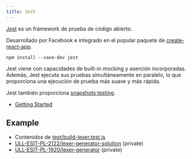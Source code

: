```yaml
---
title: Jest
---
```


[Jest](https://jestjs.io/) es un framework de prueba de código abierto. 

Desarrollado por Facebook e integrado en el popular paquete de [create-react-app](https://github.com/facebook/create-react-app).

```
npm install --save-dev jest
```

Jest viene con capacidades de built-in mocking y aserción incorporadas. Además, Jest ejecuta sus pruebas simultáneamente en paralelo, lo que proporciona una ejecución de prueba más suave y más rápida.

Jest también proporciona [snapshots testing](https://jestjs.io/docs/en/snapshot-testing). 

* [Getting Started](https://jestjs.io/docs/en/getting-started)

## Example

* Contenidos de [test/build-lexer.test.js](/topics//introduction-to-javascript/jest-build-lexer-example)
* [ULL-ESIT-PL-2122/lexer-generator-solution](https://github.com/ULL-ESIT-PL-2122/lexer-generator-solution) (private)
* [ULL-ESIT-PL-1920/lexer-generator](https://github.com/ULL-ESIT-PL-1920/lexer-generator) (private)